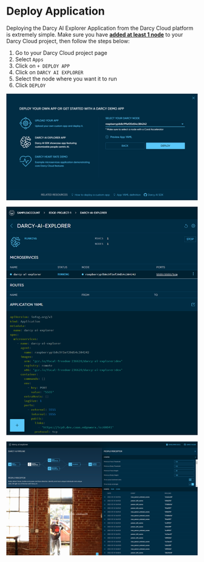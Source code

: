 # Deploy Application

Deploying the Darcy AI Explorer Application from the Darcy Cloud platform is extremely simple. Make sure you have [**added at least 1 node**](../nodes/get-started-add-node.md) to your Darcy Cloud project, then follow the steps below:

1. Go to your Darcy Cloud project page
2. Select `Apps`
3. Click on `+ DEPLOY APP`
4. Click on `DARCY AI EXPLORER`
5. Select the node where you want it to run
6. Click `DEPLOY`

&#x20;

![Application Deployment Page](../../../.gitbook/assets/17done.png)

![Application Detail View](../../../.gitbook/assets/18done.png)

![Application Example Output](../../../.gitbook/assets/19done.png)

